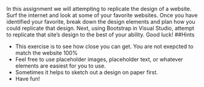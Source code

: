 In this assignment we will attempting to replicate the design of a website.
Surf the internet and look at some of your favorite websites. 
Once you have identified your favorite, break down the design elements and plan how you could replicate that design. 
Next, using Bootstrap in Visual Studio, attempt to replicate that site’s design to the best of your ability.
Good luck!
##Hints
- This exercise is to see how close you can get. You are not exepcted to match the website 100%
- Feel free to use placeholder images, placeholder text, or whatever elements are easiest for you to use.
- Sometimes it helps to sketch out a design on paper first.
- Have fun!

